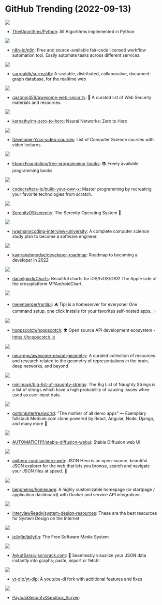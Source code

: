 # GitHub Trending (2022-09-13)

![](https://img.shields.io/badge/Python-New%20203-green?style=flat-square&logo=appveyor)
- [TheAlgorithms/Python](https://github.com/TheAlgorithms/Python): All Algorithms implemented in Python

![](https://img.shields.io/badge/TypeScript-New%2092-green?style=flat-square&logo=appveyor)
- [n8n-io/n8n](https://github.com/n8n-io/n8n): Free and source-available fair-code licensed workflow automation tool. Easily automate tasks across different services.

![](https://img.shields.io/badge/Rust-New%20491-green?style=flat-square&logo=appveyor)
- [surrealdb/surrealdb](https://github.com/surrealdb/surrealdb): A scalable, distributed, collaborative, document-graph database, for the realtime web

![](https://img.shields.io/badge/none-New%20148-green?style=flat-square&logo=appveyor)
- [qazbnm456/awesome-web-security](https://github.com/qazbnm456/awesome-web-security): 🐶 A curated list of Web Security materials and resources.

![](https://img.shields.io/badge/Jupyter%20Notebook-New%20287-green?style=flat-square&logo=appveyor)
- [karpathy/nn-zero-to-hero](https://github.com/karpathy/nn-zero-to-hero): Neural Networks: Zero to Hero

![](https://img.shields.io/badge/none-New%20124-green?style=flat-square&logo=appveyor)
- [Developer-Y/cs-video-courses](https://github.com/Developer-Y/cs-video-courses): List of Computer Science courses with video lectures.

![](https://img.shields.io/badge/none-New%20316-green?style=flat-square&logo=appveyor)
- [EbookFoundation/free-programming-books](https://github.com/EbookFoundation/free-programming-books): 📚 Freely available programming books

![](https://img.shields.io/badge/none-New%20232-green?style=flat-square&logo=appveyor)
- [codecrafters-io/build-your-own-x](https://github.com/codecrafters-io/build-your-own-x): Master programming by recreating your favorite technologies from scratch.

![](https://img.shields.io/badge/C%2B%2B-New%20199-green?style=flat-square&logo=appveyor)
- [SerenityOS/serenity](https://github.com/SerenityOS/serenity): The Serenity Operating System 🐞

![](https://img.shields.io/badge/none-New%20245-green?style=flat-square&logo=appveyor)
- [jwasham/coding-interview-university](https://github.com/jwasham/coding-interview-university): A complete computer science study plan to become a software engineer.

![](https://img.shields.io/badge/TypeScript-New%20293-green?style=flat-square&logo=appveyor)
- [kamranahmedse/developer-roadmap](https://github.com/kamranahmedse/developer-roadmap): Roadmap to becoming a developer in 2022

![](https://img.shields.io/badge/Swift-New%203-green?style=flat-square&logo=appveyor)
- [danielgindi/Charts](https://github.com/danielgindi/Charts): Beautiful charts for iOS/tvOS/OSX! The Apple side of the crossplatform MPAndroidChart.

![](https://img.shields.io/badge/TypeScript-New%20708-green?style=flat-square&logo=appveyor)
- [meienberger/runtipi](https://github.com/meienberger/runtipi): ⛺️ Tipi is a homeserver for everyone! One command setup, one click installs for your favorites self-hosted apps. ✨

![](https://img.shields.io/badge/Vue-New%2069-green?style=flat-square&logo=appveyor)
- [hoppscotch/hoppscotch](https://github.com/hoppscotch/hoppscotch): 👽 Open source API development ecosystem - https://hoppscotch.io

![](https://img.shields.io/badge/none-New%2057-green?style=flat-square&logo=appveyor)
- [neurreps/awesome-neural-geometry](https://github.com/neurreps/awesome-neural-geometry): A curated collection of resources and research related to the geometry of representations in the brain, deep networks, and beyond

![](https://img.shields.io/badge/Python-New%20214-green?style=flat-square&logo=appveyor)
- [minimaxir/big-list-of-naughty-strings](https://github.com/minimaxir/big-list-of-naughty-strings): The Big List of Naughty Strings is a list of strings which have a high probability of causing issues when used as user-input data.

![](https://img.shields.io/badge/Shell-New%20145-green?style=flat-square&logo=appveyor)
- [gothinkster/realworld](https://github.com/gothinkster/realworld): "The mother of all demo apps" — Exemplary fullstack Medium.com clone powered by React, Angular, Node, Django, and many more 🏅

![](https://img.shields.io/badge/Python-New%20275-green?style=flat-square&logo=appveyor)
- [AUTOMATIC1111/stable-diffusion-webui](https://github.com/AUTOMATIC1111/stable-diffusion-webui): Stable Diffusion web UI

![](https://img.shields.io/badge/TypeScript-New%20122-green?style=flat-square&logo=appveyor)
- [apihero-run/jsonhero-web](https://github.com/apihero-run/jsonhero-web): JSON Hero is an open-source, beautiful JSON explorer for the web that lets you browse, search and navigate your JSON files at speed. 🚀

![](https://img.shields.io/badge/JavaScript-New%20180-green?style=flat-square&logo=appveyor)
- [benphelps/homepage](https://github.com/benphelps/homepage): A highly customizable homepage (or startpage / application dashboard) with Docker and service API integrations.

![](https://img.shields.io/badge/none-New%2029-green?style=flat-square&logo=appveyor)
- [InterviewReady/system-design-resources](https://github.com/InterviewReady/system-design-resources): These are the best resources for System Design on the Internet

![](https://img.shields.io/badge/C%23-New%2075-green?style=flat-square&logo=appveyor)
- [jellyfin/jellyfin](https://github.com/jellyfin/jellyfin): The Free Software Media System

![](https://img.shields.io/badge/TypeScript-New%20362-green?style=flat-square&logo=appveyor)
- [AykutSarac/jsoncrack.com](https://github.com/AykutSarac/jsoncrack.com): 🔮 Seamlessly visualize your JSON data instantly into graphs; paste, import or fetch!

![](https://img.shields.io/badge/Python-New%20197-green?style=flat-square&logo=appveyor)
- [yt-dlp/yt-dlp](https://github.com/yt-dlp/yt-dlp): A youtube-dl fork with additional features and fixes

![](https://img.shields.io/badge/C%23-New%2048-green?style=flat-square&logo=appveyor)
- [PayloadSecurity/Sandbox_Scryer](https://github.com/PayloadSecurity/Sandbox_Scryer): 

